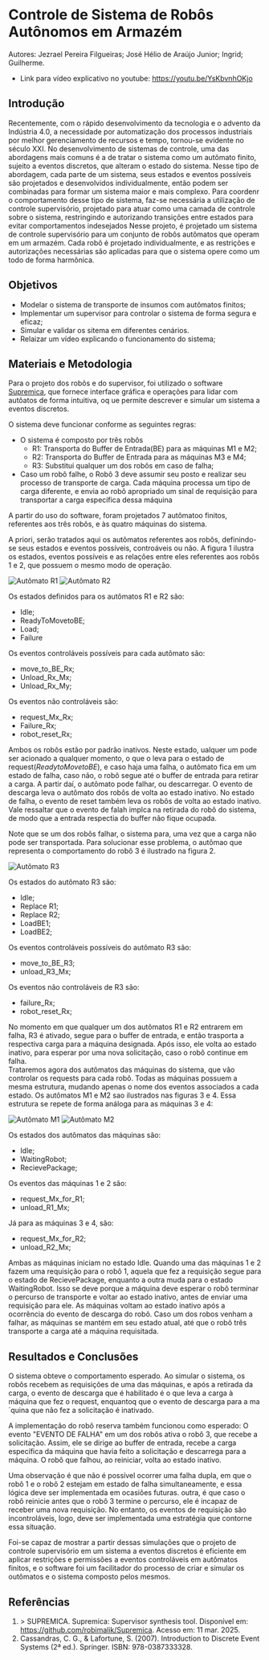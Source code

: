 # Controle de Sistema de Robôs Autônomos em Armazém
Autores:
Jezrael Pereira Filgueiras;
José Hélio de Araújo Junior;
Ingrid;
Guilherme.
- Link para vídeo explicativo no youtube:
<https://youtu.be/YsKbvnhOKjo>
## Introdução

Recentemente, com o rápido desenvolvimento da tecnologia e o advento da Indústria 4.0, a necessidade por automatização dos processos industriais por melhor gerenciamento de recursos e tempo, tornou-se evidente no século XXI. No desenvolvimento de sistemas de controle, uma das abordagens mais comuns é a de tratar o sistema como um autômato finito, sujeito a eventos discretos, que alteram o estado do sistema. Nesse tipo de abordagem, cada parte de um sistema, seus estados e eventos possíveis são projetados e desenvolvidos individualmente,  então podem ser combinadas para formar um sistema maior e mais complexo. Para coordenr o comportamento desse tipo de sistema, faz-se necessária a utilização de controle supervisório, projetado para atuar como uma camada de controle sobre o sistema, restringindo e autorizando transições entre estados para evitar comportamentos indesejados
Nesse projeto, é projetado um sistema de controle supervisório para um conjunto de robôs autômatos que operam em um armazém. Cada robô é projetado individualmente, e as restrições e autorizações necessárias são aplicadas para que o sistema opere como um todo de forma harmônica.

## Objetivos

- Modelar o sistema de transporte de insumos com autômatos finitos;
- Implementar um supervisor para controlar o sistema de forma segura e eficaz;
- Simular e validar os sitema em diferentes cenários.
- Relaizar um vídeo explicando o funcionamento do sistema;

## Materiais e Metodologia

Para o projeto dos robôs e do supervisor, foi utilizado o software [Supremica](#referencia-1), que fornece interface gráfica e operações para lidar com autôatos de forma intuitiva, oq ue permite descrever e simular um sistema a eventos discretos. 

O sistema deve funcionar conforme as seguintes regras:
- O sistema é composto por três robôs
  - R1: Transporta do Buffer de Entrada(BE) para as máquinas M1 e M2;
  - R2: Transporta do Buffer de Entrada para as máquinas M3 e M4;
  - R3: Substitui qualquer um dos robôs em caso de falha;
- Caso um robô falhe, o Robô 3 deve assumir seu posto e realizar seu processo de transporte de carga.
Cada máquina processa um tipo de carga diferente, e envia ao robô apropriado um sinal de requisição para transportar a carga específica dessa máquina

A partir do uso do software, foram projetados 7 autômatoo finitos, referentes aos três robôs, e às quatro máquinas do sistema.

A priori, serão tratados aqui os autômatos referentes aos robôs, definindo-se seus estados e eventos possíveis, controáveis ou não. A figura 1 ilustra os estados, eventos possíveis e as relações entre eles referentes aos robôs 1 e 2, que possuem o mesmo modo de operação.

![Autômato R1](Imagens/R1.png)  ![Autômato R2](Imagens/R2.png)

Os estados definidos para os autômatos R1 e R2 são:
- Idle;
- ReadyToMovetoBE;
- Load;
- Failure

Os eventos controláveis possíveis para cada autômato são:
- move_to_BE_Rx;
- Unload_Rx_Mx;
- Unload_Rx_My;

Os eventos não controláveis são:
- request_Mx_Rx;
- Failure_Rx;
- robot_reset_Rx;

Ambos os robôs estão por padrão inativos. Neste estado, ualquer um pode ser acionado a qualquer momento, o que o leva para o estado de request(*ReadytoMovetoBE*), e caso haja uma falha, o autômato fica em um estado de falha, caso não, o robô segue até o buffer de entrada para retirar a carga. A partir daí, o autômato pode falhar, ou descarregar. O evento de descarga leva o autômato dos robôs de volta ao estado inativo. No estado de falha, o evento de reset também leva os robôs de volta ao estado inativo.
Vale ressaltar que o evento de falah implca na retirada do robô do sistema, de modo que a entrada respectia do buffer não fique ocupada.

Note que se um dos robôs falhar, o sistema para, uma vez que a carga não pode ser transportada. Para solucionar esse problema, o autômao que representa o comportamento do robô 3 é ilustrado na figura 2.

![Autômato R3](Imagens/R3.png)

Os estados do autômato R3 são:
- Idle;
- Replace R1;
- Replace R2;
- LoadBE1;
- LoadBE2;

Os eventos controláveis possíveis do autômato R3 são:
- move_to_BE_R3;
- unload_R3_Mx;

Os eventos não controláveis de R3 são:
- failure_Rx;
- robot_reset_Rx;

No momento em que qualquer um dos autômatos R1 e R2 entrarem em falha, R3 é ativado, segue para o buffer de entrada, e então trasporta a respectiva carga para a máquina designada. Após isso, ele volta ao estado inativo, para esperar por uma nova solicitação, caso o robô continue em falha.  
Trataremos agora dos autômatos das máquinas do sistema, que vão controlar os requests para cada robô. Todas as máquinas possuem a mesma estrutura, mudando apenas o nome dos eventos associados a cada estado. Os autômatos M1 e M2 sao ilustrados nas figuras 3 e 4. Essa estrutura se repete de forma análoga para as máquinas 3 e 4:

![Autômato M1](Imagens/M1.png) ![Autômato M2](Imagens/M2.png)

Os estados dos autômatos das máquinas são:
- Idle;
- WaitingRobot;
- RecievePackage;

Os eventos das máquinas 1 e 2 são:
- request_Mx_for_R1;
- unload_R1_Mx;

Já para as máquinas 3 e 4, são:
- request_Mx_for_R2;
- unload_R2_Mx;

Ambas as máquinas iniciam no estado Idle. Quando uma das máquinas 1 e 2 fazem uma requisição para o robô 1, aquela que fez a requisição segue para o estado de RecievePackage, enquanto a outra muda para o estado WaitingRobot. Isso se deve porque a máquina deve esperar o robô terminar o percurso de transporte e voltar ao estado inativo, antes de enviar uma requisição para ele. As máquinas voltam ao estado inativo após a ocorrência do evento de descarga do robô. Caso um dos robos venham a falhar, as máquinas se mantém em seu estado atual, até que o robô três transporte a carga até a máquina requisitada.

## Resultados e Conclusões
O sistema obteve o comportamento esperado. Ao simular o sistema, os robôs recebem as requisições de uma das máquinas, e após a retirada da carga, o evento de descarga que é habilitado é o que leva a carga à máquina que fez o request, enquantoq que o evento de descarga para a ma´quina que não fez a solicitação é inativado.

A implementação do robô reserva também funcionou como esperado: O evento "EVENTO DE FALHA" em um dos robôs ativa o robô 3, que recebe a solicitação. Assim, ele se dirige ao buffer de entrada, recebe a carga específica da máquina que havia feito a solicitação e descarrega para a máquina. O robô que falhou, ao reiniciar, volta ao estado inativo.

Uma observação é que não é possível ocorrer uma falha dupla, em que o robô 1 e o robô 2 estejam em estado de falha simultaneamente, e essa lógica deve ser implementada em ocasiões futuras. outra, é que caso o robô reinicie antes que o robô 3 termine o percurso, ele é incapaz de receber uma nova requisição. No entanto, os eventos de requisição são incontroláveis, logo, deve ser implementada uma estratégia que contorne essa situação.

Foi-se capaz de mostrar a partir dessas simulações que o projeto de controle supervisório em um sistema a eventos discretos é eficiente em aplicar restrições e permissões a eventos controláveis em autômatos finitos, e o software foi um facilitador do processo de criar e simular os outômatos e o sistema composto pelos mesmos.



## Referências
1. <a id="referencia-1"></a> > SUPREMICA. Supremica: Supervisor synthesis tool. Disponível em: <https://github.com/robimalik/Supremica>. Acesso em: 11 mar. 2025.
2. Cassandras, C. G., & Lafortune, S. (2007). Introduction to Discrete Event Systems (2ª ed.). Springer. ISBN: 978-0387333328.
